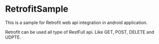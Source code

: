 # RetrofitSample
This is a sample for Retrofit web api integration in android application.

Retrofit can be used all type of RestFull api. Like GET, POST, DELETE and UDPTE.
